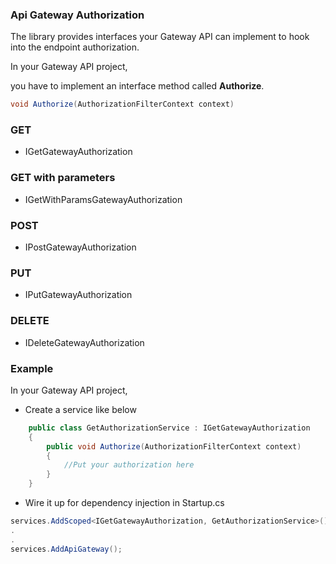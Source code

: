 ### Api Gateway Authorization

The library provides interfaces your Gateway API can implement to hook into the endpoint authorization.

In your Gateway API project,

you have to implement an interface method called **Authorize**.

```C#
void Authorize(AuthorizationFilterContext context)
```

### GET

*	IGetGatewayAuthorization

### GET with parameters

*	IGetWithParamsGatewayAuthorization

### POST

*	IPostGatewayAuthorization

### PUT

*	IPutGatewayAuthorization

### DELETE

*	IDeleteGatewayAuthorization


### Example

In your Gateway API project,

*	Create a service like below

```C#
    public class GetAuthorizationService : IGetGatewayAuthorization
    {
        public void Authorize(AuthorizationFilterContext context)
        {
            //Put your authorization here
        }
    }
```

*	Wire it up for dependency injection in Startup.cs

```C#
services.AddScoped<IGetGatewayAuthorization, GetAuthorizationService>();
.
.
services.AddApiGateway();
```
